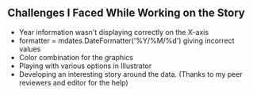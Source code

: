 ## Challenges I Faced While Working on the Story ##

* Year information wasn't displaying correctly on the X-axis
* formatter = mdates.DateFormatter('%Y/%M/%d') giving incorrect values
* Color combination for the graphics
* Playing with various options in Illustrator
* Developing  an interesting story around the data. (Thanks to my peer reviewers and editor for the help)
